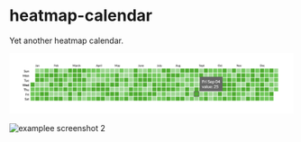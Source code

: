 # heatmap-calendar

Yet another heatmap calendar.

![example screenshot](./screenshot.png)


![examplee screenshot 2](https://raw.githubusercontent.com/nconrad/state-of-covid19/master/screenshot.png?token=AAJDSBWOTVI4U6VWRVMR6527OOTS4)
